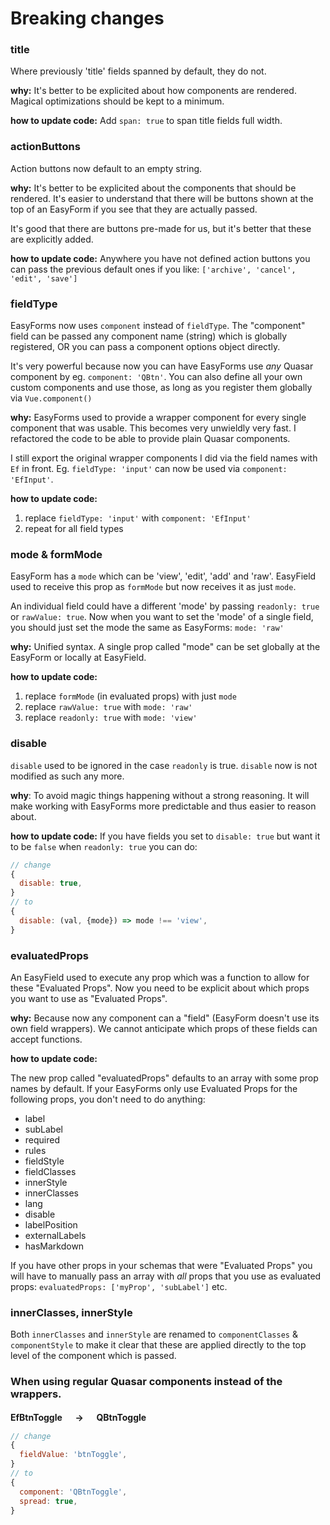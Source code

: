 # Breaking changes

### title

Where previously 'title' fields spanned by default, they do not.

**why:**
It's better to be explicited about how components are rendered. Magical optimizations should be kept to a minimum.

**how to update code:**
Add `span: true` to span title fields full width.

### actionButtons

Action buttons now default to an empty string.

**why:**
It's better to be explicited about the components that should be rendered. It's easier to understand that there will be buttons shown at the top of an EasyForm if you see that they are actually passed.

It's good that there are buttons pre-made for us, but it's better that these are explicitly added.

**how to update code:**
Anywhere you have not defined action buttons you can pass the previous default ones if you like: `['archive', 'cancel', 'edit', 'save']`

### fieldType

EasyForms now uses `component` instead of `fieldType`.
The "component" field can be passed any component name (string) which is globally registered, OR you can pass a component options object directly.

It's very powerful because now you can have EasyForms use _any_ Quasar component by eg. `component: 'QBtn'`. You can also define all your own custom components and use those, as long as you register them globally via `Vue.component()`

**why:**
EasyForms used to provide a wrapper component for every single component that was usable. This becomes very unwieldly very fast. I refactored the code to be able to provide plain Quasar components.

I still export the original wrapper components I did via the field names with `Ef` in front. Eg. `fieldType: 'input'` can now be used via `component: 'EfInput'`.

**how to update code:**

1. replace `fieldType: 'input'` with `component: 'EfInput'`
2. repeat for all field types

### mode & formMode

EasyForm has a `mode` which can be 'view', 'edit', 'add' and 'raw'.
EasyField used to receive this prop as `formMode` but now receives it as just `mode`.

An individual field could have a different 'mode' by passing `readonly: true` or `rawValue: true`.
Now when you want to set the 'mode' of a single field, you should just set the mode the same as EasyForms: `mode: 'raw'`

**why:**
Unified syntax. A single prop called "mode" can be set globally at the EasyForm or locally at EasyField.

**how to update code:**

1. replace `formMode` (in evaluated props) with just `mode`
2. replace `rawValue: true` with `mode: 'raw'`
3. replace `readonly: true` with `mode: 'view'`

### disable

`disable` used to be ignored in the case `readonly` is true.
`disable` now is not modified as such any more.

**why**:
To avoid magic things happening without a strong reasoning. It will make working with EasyForms more predictable and thus easier to reason about.

**how to update code:**
If you have fields you set to `disable: true` but want it to be `false` when `readonly: true` you can do:

```js
// change
{
  disable: true,
}
// to
{
  disable: (val, {mode}) => mode !== 'view',
}
```

### evaluatedProps

An EasyField used to execute any prop which was a function to allow for these "Evaluated Props". Now you need to be explicit about which props you want to use as "Evaluated Props".

**why:**
Because now any component can a "field" (EasyForm doesn't use its own field wrappers). We cannot anticipate which props of these fields can accept functions.

**how to update code:**

The new prop called "evaluatedProps" defaults to an array with some prop names by default.
If your EasyForms only use Evaluated Props for the following props, you don't need to do anything:

- label
- subLabel
- required
- rules
- fieldStyle
- fieldClasses
- innerStyle
- innerClasses
- lang
- disable
- labelPosition
- externalLabels
- hasMarkdown

If you have other props in your schemas that were "Evaluated Props" you will have to manually pass an array with _all_ props that you use as evaluated props: `evaluatedProps: ['myProp', 'subLabel']` etc.

### innerClasses, innerStyle

Both `innerClasses` and `innerStyle` are renamed to `componentClasses` & `componentStyle` to make it clear that these are applied directly to the top level of the component which is passed.

###

### When using regular Quasar components instead of the wrappers.

**EfBtnToggle 　 → 　 QBtnToggle**

```js
// change
{
  fieldValue: 'btnToggle',
}
// to
{
  component: 'QBtnToggle',
  spread: true,
}
```
